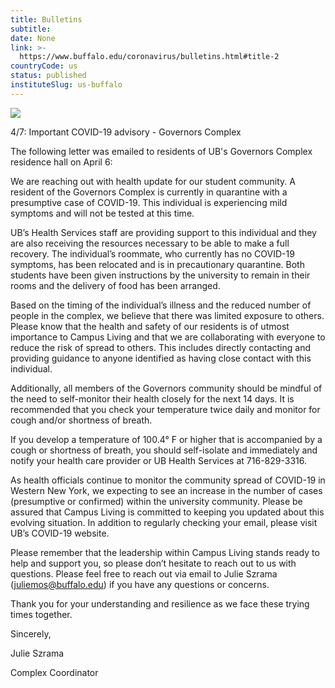 ```yaml
---
title: Bulletins
subtitle: 
date: None
link: >-
  https://www.buffalo.edu/coronavirus/bulletins.html#title-2
countryCode: us
status: published
instituteSlug: us-buffalo
---
```

![](https://www.buffalo.edu/coronavirus/_jcr_content/social.img.512.auto.jpg/1583760505283.jpg)

4/7: Important COVID-19 advisory - Governors Complex

The following letter was emailed to residents of UB's Governors Complex residence hall on April 6:

We are reaching out with health update for our student community. A resident of the Governors Complex is currently in quarantine with a presumptive case of COVID-19. This individual is experiencing mild symptoms and will not be tested at this time.

UB’s Health Services staff are providing support to this individual and they are also receiving the resources necessary to be able to make a full recovery. The individual’s roommate, who currently has no COVID-19 symptoms, has been relocated and is in precautionary quarantine. Both students have been given instructions by the university to remain in their rooms and the delivery of food has been arranged.

Based on the timing of the individual’s illness and the reduced number of people in the complex, we believe that there was limited exposure to others. Please know that the health and safety of our residents is of utmost importance to Campus Living and that we are collaborating with everyone to reduce the risk of spread to others. This includes directly contacting and providing guidance to anyone identified as having close contact with this individual.

Additionally, all members of the Governors community should be mindful of the need to self-monitor their health closely for the next 14 days. It is recommended that you check your temperature twice daily and monitor for cough and/or shortness of breath.

If you develop a temperature of 100.4° F or higher that is accompanied by a cough or shortness of breath, you should self-isolate and immediately and notify your health care provider or UB Health Services at 716-829-3316.

As health officials continue to monitor the community spread of COVID-19 in Western New York, we expecting to see an increase in the number of cases (presumptive or confirmed) within the university community. Please be assured that Campus Living is committed to keeping you updated about this evolving situation. In addition to regularly checking your email, please visit UB’s COVID-19 website.

Please remember that the leadership within Campus Living stands ready to help and support you, so please don’t hesitate to reach out to us with questions. Please feel free to reach out via email to Julie Szrama (juliemos@buffalo.edu) if you have any questions or concerns.

Thank you for your understanding and resilience as we face these trying times together.

Sincerely,

Julie Szrama

Complex Coordinator